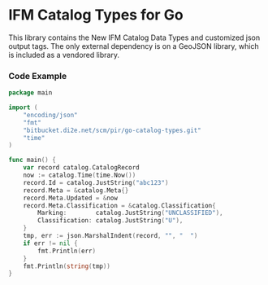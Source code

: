 # IFM Catalog Types for Go

This library contains the New IFM Catalog Data Types and customized json output
tags. The only external dependency is on a GeoJSON library, which is included
as a vendored library.

### Code Example

```go
package main

import (
    "encoding/json"
    "fmt"
    "bitbucket.di2e.net/scm/pir/go-catalog-types.git"
    "time"
)

func main() {
    var record catalog.CatalogRecord
    now := catalog.Time(time.Now())
    record.Id = catalog.JustString("abc123")
    record.Meta = &catalog.Meta{}
    record.Meta.Updated = &now
    record.Meta.Classification = &catalog.Classification{
        Marking:        catalog.JustString("UNCLASSIFIED"),
        Classification: catalog.JustString("U"),
    }
    tmp, err := json.MarshalIndent(record, "", "  ")
    if err != nil {
        fmt.Println(err)
    }
    fmt.Println(string(tmp))
}
```
